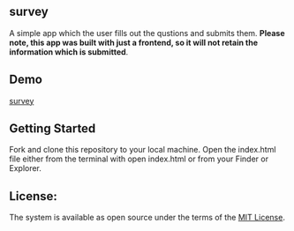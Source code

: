 ## survey
A simple app which the user fills out the qustions and submits them. **Please note, this app was built with just a frontend, so it will not retain the information which is submitted**.

 
 ## Demo
 [survey](https://youtu.be/HX6TXLPRM24)

## Getting Started

Fork and clone this repository to your local machine.
Open the index.html file either from the terminal with open index.html or from your Finder or Explorer.

License:
---
The system is available as open source under the terms of the [MIT License](LICENSE.MD).